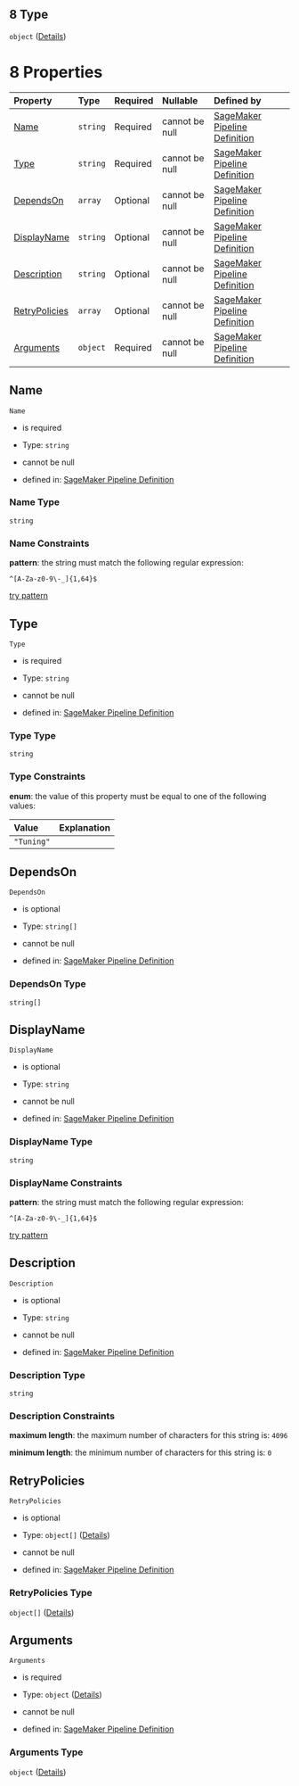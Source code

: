 ## 8 Type

`object` ([Details](pipeline-definition-definitions-tuningstep.md))

# 8 Properties

| Property                        | Type     | Required | Nullable       | Defined by                                                                                                                                                                                                                                                   |
| :------------------------------ | :------- | :------- | :------------- | :----------------------------------------------------------------------------------------------------------------------------------------------------------------------------------------------------------------------------------------------------------- |
| [Name](#name)                   | `string` | Required | cannot be null | [SageMaker Pipeline Definition](pipeline-definition-definitions-stepname.md "https://github.com/jerrypeng7773/sagemaker-model-building-pipeline-definition-JSON-schema/schema/#/definitions/TuningStep/properties/Name")                                     |
| [Type](#type)                   | `string` | Required | cannot be null | [SageMaker Pipeline Definition](pipeline-definition-definitions-tuningstep-properties-type.md "https://github.com/jerrypeng7773/sagemaker-model-building-pipeline-definition-JSON-schema/schema/#/definitions/TuningStep/properties/Type")                   |
| [DependsOn](#dependson)         | `array`  | Optional | cannot be null | [SageMaker Pipeline Definition](pipeline-definition-definitions-tuningstep-properties-dependson.md "https://github.com/jerrypeng7773/sagemaker-model-building-pipeline-definition-JSON-schema/schema/#/definitions/TuningStep/properties/DependsOn")         |
| [DisplayName](#displayname)     | `string` | Optional | cannot be null | [SageMaker Pipeline Definition](pipeline-definition-definitions-stepname.md "https://github.com/jerrypeng7773/sagemaker-model-building-pipeline-definition-JSON-schema/schema/#/definitions/TuningStep/properties/DisplayName")                              |
| [Description](#description)     | `string` | Optional | cannot be null | [SageMaker Pipeline Definition](pipeline-definition-definitions-parameterdescription.md "https://github.com/jerrypeng7773/sagemaker-model-building-pipeline-definition-JSON-schema/schema/#/definitions/TuningStep/properties/Description")                  |
| [RetryPolicies](#retrypolicies) | `array`  | Optional | cannot be null | [SageMaker Pipeline Definition](pipeline-definition-definitions-tuningstep-properties-retrypolicies.md "https://github.com/jerrypeng7773/sagemaker-model-building-pipeline-definition-JSON-schema/schema/#/definitions/TuningStep/properties/RetryPolicies") |
| [Arguments](#arguments)         | `object` | Required | cannot be null | [SageMaker Pipeline Definition](pipeline-definition-definitions-tuningstep-properties-arguments.md "https://github.com/jerrypeng7773/sagemaker-model-building-pipeline-definition-JSON-schema/schema/#/definitions/TuningStep/properties/Arguments")         |

## Name



`Name`

*   is required

*   Type: `string`

*   cannot be null

*   defined in: [SageMaker Pipeline Definition](pipeline-definition-definitions-stepname.md "https://github.com/jerrypeng7773/sagemaker-model-building-pipeline-definition-JSON-schema/schema/#/definitions/TuningStep/properties/Name")

### Name Type

`string`

### Name Constraints

**pattern**: the string must match the following regular expression:&#x20;

```regexp
^[A-Za-z0-9\-_]{1,64}$
```

[try pattern](https://regexr.com/?expression=%5E%5BA-Za-z0-9%5C-_%5D%7B1%2C64%7D%24 "try regular expression with regexr.com")

## Type



`Type`

*   is required

*   Type: `string`

*   cannot be null

*   defined in: [SageMaker Pipeline Definition](pipeline-definition-definitions-tuningstep-properties-type.md "https://github.com/jerrypeng7773/sagemaker-model-building-pipeline-definition-JSON-schema/schema/#/definitions/TuningStep/properties/Type")

### Type Type

`string`

### Type Constraints

**enum**: the value of this property must be equal to one of the following values:

| Value      | Explanation |
| :--------- | :---------- |
| `"Tuning"` |             |

## DependsOn



`DependsOn`

*   is optional

*   Type: `string[]`

*   cannot be null

*   defined in: [SageMaker Pipeline Definition](pipeline-definition-definitions-tuningstep-properties-dependson.md "https://github.com/jerrypeng7773/sagemaker-model-building-pipeline-definition-JSON-schema/schema/#/definitions/TuningStep/properties/DependsOn")

### DependsOn Type

`string[]`

## DisplayName



`DisplayName`

*   is optional

*   Type: `string`

*   cannot be null

*   defined in: [SageMaker Pipeline Definition](pipeline-definition-definitions-stepname.md "https://github.com/jerrypeng7773/sagemaker-model-building-pipeline-definition-JSON-schema/schema/#/definitions/TuningStep/properties/DisplayName")

### DisplayName Type

`string`

### DisplayName Constraints

**pattern**: the string must match the following regular expression:&#x20;

```regexp
^[A-Za-z0-9\-_]{1,64}$
```

[try pattern](https://regexr.com/?expression=%5E%5BA-Za-z0-9%5C-_%5D%7B1%2C64%7D%24 "try regular expression with regexr.com")

## Description



`Description`

*   is optional

*   Type: `string`

*   cannot be null

*   defined in: [SageMaker Pipeline Definition](pipeline-definition-definitions-parameterdescription.md "https://github.com/jerrypeng7773/sagemaker-model-building-pipeline-definition-JSON-schema/schema/#/definitions/TuningStep/properties/Description")

### Description Type

`string`

### Description Constraints

**maximum length**: the maximum number of characters for this string is: `4096`

**minimum length**: the minimum number of characters for this string is: `0`

## RetryPolicies



`RetryPolicies`

*   is optional

*   Type: `object[]` ([Details](pipeline-definition-definitions-retrypolicy.md))

*   cannot be null

*   defined in: [SageMaker Pipeline Definition](pipeline-definition-definitions-tuningstep-properties-retrypolicies.md "https://github.com/jerrypeng7773/sagemaker-model-building-pipeline-definition-JSON-schema/schema/#/definitions/TuningStep/properties/RetryPolicies")

### RetryPolicies Type

`object[]` ([Details](pipeline-definition-definitions-retrypolicy.md))

## Arguments



`Arguments`

*   is required

*   Type: `object` ([Details](pipeline-definition-definitions-tuningstep-properties-arguments.md))

*   cannot be null

*   defined in: [SageMaker Pipeline Definition](pipeline-definition-definitions-tuningstep-properties-arguments.md "https://github.com/jerrypeng7773/sagemaker-model-building-pipeline-definition-JSON-schema/schema/#/definitions/TuningStep/properties/Arguments")

### Arguments Type

`object` ([Details](pipeline-definition-definitions-tuningstep-properties-arguments.md))
